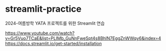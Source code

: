 # streamlit-practice
2024-여름방학 YATA 프로젝트를 위한 Streamlit 연습

https://www.youtube.com/watch?v=Gr5Vuo7TCaE&list=PLIMb_GuNnFweSpt4s8BhlN7EggZnWWqy6&index=4
https://docs.streamlit.io/get-started/installation
